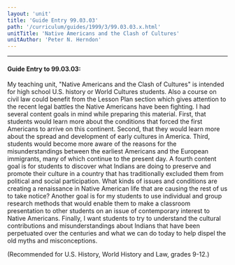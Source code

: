 ```yaml
---
layout: 'unit'
title: 'Guide Entry 99.03.03'
path: '/curriculum/guides/1999/3/99.03.03.x.html'
unitTitle: 'Native Americans and the Clash of Cultures'
unitAuthor: 'Peter N. Herndon'
---
```


<body>
<hr/>
 <h4>
  Guide Entry to 99.03.03:
 </h4>
 My teaching unit, "Native Americans and the Clash of Cultures" is intended for high school U.S. history or World Cultures students.  Also a course on civil law could benefit from the Lesson Plan section which gives attention to the recent legal battles the Native Americans have been fighting.  I had several content goals in mind while preparing this material.  First, that students would learn more about the conditions that forced the first Americans to arrive on this continent.  Second, that they would learn more about the spread and development of early cultures in America.  Third, students would become more aware of the reasons for the misunderstandings between the earliest Americans and the European immigrants, many of which continue to the present day.  A fourth content goal is for students to discover what Indians are doing to preserve and promote their culture in a country that has traditionally excluded them from political and social participation.  What kinds of issues and conditions are creating a renaissance in Native American life that are causing the rest of us to take notice?  Another goal is for my students to use individual and group research methods that would enable them to make a classroom presentation to other students on an issue of contemporary interest to Native Americans.  Finally, I want students to try to understand the cultural contributions and misunderstandings about Indians that have been perpetuated over the centuries and what we can do today to help dispel the old myths and misconceptions.
 <p>
  (Recommended for U.S. History, World History and Law, grades 9-12.)
 </p>

</body>
